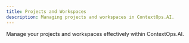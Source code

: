 ```yaml
---
title: Projects and Workspaces
description: Managing projects and workspaces in ContextOps.AI.
---
```


Manage your projects and workspaces effectively within ContextOps.AI.
